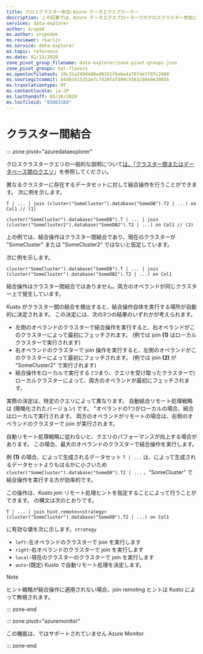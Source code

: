 ```yaml
---
title: クロスクラスター参加-Azure データエクスプローラー
description: この記事では、Azure データエクスプローラーでのクロスクラスター参加について説明します。
services: data-explorer
author: orspod
ms.author: orspodek
ms.reviewer: rkarlin
ms.service: data-explorer
ms.topic: reference
ms.date: 02/13/2020
zone_pivot_group_filename: data-explorer/zone-pivot-groups.json
zone_pivot_groups: kql-flavors
ms.openlocfilehash: 10c31a249ddd0ad8151f8a6e4a76fde7f87c2400
ms.sourcegitcommit: b4d6c615252e7c7d20fafd99c5501cb0e9e2085b
ms.translationtype: MT
ms.contentlocale: ja-JP
ms.lasthandoff: 05/26/2020
ms.locfileid: "83863168"
---
```

# <a name="cross-cluster-join"></a>クラスター間結合

::: zone pivot="azuredataexplorer"

クロスクラスタークエリの一般的な説明について[は、「クラスター間またはデータベース間のクエリ](cross-cluster-or-database-queries.md)」を参照してください。

異なるクラスターに存在するデータセットに対して結合操作を行うことができます。 次に例を示します。

```kusto
T | ... | join (cluster("SomeCluster").database("SomeDB").T2 | ...) on Col1 // (1)

cluster("SomeCluster").database("SomeDB").T | ... | join (cluster("SomeCluster2").database("SomeDB2").T2 | ...) on Col1 // (2)
```

上の例では、結合操作はクラスター間結合であり、現在のクラスターが "SomeCluster" または "SomeCluster2" ではないと仮定しています。

次に例を示します。

```kusto
cluster("SomeCluster").database("SomeDB").T | ... | join (cluster("SomeCluster").database("SomeDB2").T2 | ...) on Col1 
```

結合操作はクラスター間結合ではありません。両方のオペランドが同じクラスター上で発生しています。

Kusto がクラスター間の結合を検出すると、結合操作自体を実行する場所が自動的に決定されます。 この決定には、次の3つの結果のいずれかが考えられます。

* 左側のオペランドのクラスターで結合操作を実行すると、右オペランドがこのクラスターによって最初にフェッチされます。 (例では join **(1)** はローカルクラスターで実行されます)
* 右オペランドのクラスターで join 操作を実行すると、左側のオペランドがこのクラスターによって最初にフェッチされます。 (例では join **(2)** が "SomeCluster2" で実行されます)
* 結合操作をローカルで実行する (つまり、クエリを受け取ったクラスターで) ローカルクラスターによって、両方のオペランドが最初にフェッチされます。

実際の決定は、特定のクエリによって異なります。 自動結合リモート処理戦略は (簡略化されたバージョン) です。 "オペランドの1つがローカルの場合、結合はローカルで実行されます。 両方のオペランドがリモートの場合は、右側のオペランドのクラスターで join が実行されます。

自動リモート処理戦略に従わないと、クエリのパフォーマンスが向上する場合があります。 この場合、最大のオペランドのクラスターで結合操作を実行します。

例 **(1)** の場合、によって生成されるデータセット `T | ...` は、によって生成されるデータセットよりもはるかに小さいため `cluster("SomeCluster").database("SomeDB").T2 | ...` 、"SomeCluster" で結合操作を実行する方が効率的です。

この操作は、Kusto join リモート処理ヒントを指定することによって行うことができます。 の構文は次のとおりです。

```kusto
T | ... | join hint.remote=<strategy> (cluster("SomeCluster").database("SomeDB").T2 | ...) on Col1
```

に有効な値を次に示します。`strategy`
* `left`-左オペランドのクラスターで join を実行します 
* `right`-右オペランドのクラスターで join を実行します
* `local`-現在のクラスターのクラスターで join を実行します
* `auto`-(既定) Kusto で自動リモート処理を決定します。

> [!Note]
> ヒント戦略が結合操作に適用されない場合、join remoting ヒントは Kusto によって無視されます。

::: zone-end

::: zone pivot="azuremonitor"

この機能は、ではサポートされていません Azure Monitor

::: zone-end
